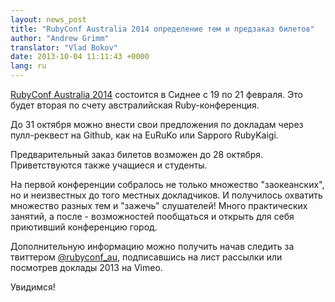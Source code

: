 ```yaml
---
layout: news_post
title: "RubyConf Australia 2014 определение тем и предзаказ билетов"
author: "Andrew Grimm"
translator: "Vlad Bokov"
date: 2013-10-04 11:11:43 +0000
lang: ru
---
```


[RubyConf Australia 2014][1] состоится в Сиднее с 19 по 21 февраля.
Это будет вторая по счету австралийская Ruby-конференция.

До 31 октября можно внести свои предложения по докладам через пулл-реквест
на Github, как на EuRuKo или Sapporo RubyKaigi.

Предварительный заказ билетов возможен до 28 октября. Приветствуются также
учащиеся и студенты.

На первой конференции собралось не только множество "заокеанских",
но и неизвестных до того местных докладчиков. И получилось охватить множество
разных тем и "зажечь" слушателей! Много практических занятий, а после - возможностей
пообщаться и открыть для себя приютивший конференцию город.

Дополнительную информацию можно получить начав следить за твиттером
[@rubyconf_au][2], подписавшись на лист рассылки или посмотрев доклады 2013 на Vimeo.

Увидимся!

[1]: http://www.rubyconf.org.au/
[2]: http://twitter.com/rubyconf_au
